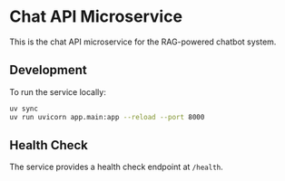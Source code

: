 # Chat API Microservice

This is the chat API microservice for the RAG-powered chatbot system.

## Development

To run the service locally:

```bash
uv sync
uv run uvicorn app.main:app --reload --port 8000
```

## Health Check

The service provides a health check endpoint at `/health`.
